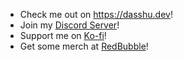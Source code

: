 - Check me out on https://dasshu.dev!
- Join my [Discord Server](https://discord.gg/F94qat6N3D)!
- Support me on [Ko-fi](ko-fi.com/dasshudev)!
- Get some merch at [RedBubble](https://www.redbubble.com/people/Dasshu/shop?asc=u)!